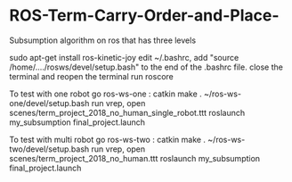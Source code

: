 # ROS-Term-Carry-Order-and-Place-

Subsumption algorithm on ros that has three levels

sudo apt-get install ros-kinetic-joy
edit ~/.bashrc, add "source /home/..../rosws/devel/setup.bash" to the end of the .bashrc file.
close the terminal and reopen the terminal
run roscore

To test with one robot go ros-ws-one :
catkin make
. ~/ros-ws-one/devel/setup.bash
run vrep, open scenes/term_project_2018_no_human_single_robot.ttt
roslaunch my_subsumption final_project.launch

To test with multi robot go ros-ws-two :
catkin make
. ~/ros-ws-two/devel/setup.bash
run vrep, open scenes/term_project_2018_no_human.ttt
roslaunch my_subsumption final_project.launch
